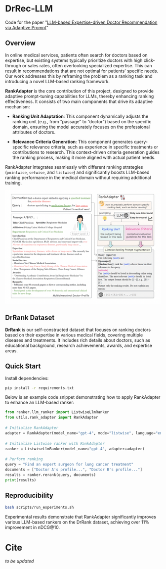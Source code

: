 # DrRec-LLM

Code for the paper "[LLM-based Expertise-driven Doctor Recommendation via Adaptive Prompt](https://www.google.com/)"

## Overview

In online medical services, patients often search for doctors based on expertise, but existing systems typically prioritize doctors with high click-through or sales rates, often overlooking specialized expertise. This can result in recommendations that are not optimal for patients' specific needs. Our work addresses this by reframing the problem as a ranking task and introducing a novel LLM-based ranking framework. 

**RankAdapter** is the core contribution of this project, designed to provide adaptive prompt-tuning capabilities for LLMs, thereby enhancing ranking effectiveness. It consists of two main components that drive its adaptive mechanism:

- **Ranking Unit Adaptation**: This component dynamically adjusts the ranking unit (e.g., from “passage” to “doctor”) based on the specific domain, ensuring the model accurately focuses on the professional attributes of doctors.
  
- **Relevance Criteria Generation**: This component generates query-specific relevance criteria, such as experience in specific treatments or contributions to research. This context-driven criteria generation guides the ranking process, making it more aligned with actual patient needs.

RankAdapter integrates seamlessly with different ranking strategies (`pointwise`, `setwise`, and `listwise`) and significantly boosts LLM-based ranking performance in the medical domain without requiring additional training.

![Overview of LLM-based doctor ranking framework via RankAdapter](assets/overview.png)

## DrRank Dataset

**DrRank** is our self-constructed dataset that focuses on ranking doctors based on their expertise in various medical fields, covering multiple diseases and treatments. It includes rich details about doctors, such as educational background, research achievements, awards, and expertise areas. 

## Quick Start

Install dependencies:

   ```bash
   pip install -r requirements.txt
   ```

Below is an example code snippet demonstrating how to apply RankAdapter to enhance an LLM-based ranker:
```python
from ranker.llm_ranker import ListwiseLlmRanker
from utils.rank_adapter import RankAdapter

# Initialize RankAdapter
adapter = RankAdapter(model_name="gpt-4", mode="listwise", language="en")

# Initialize Listwise ranker with RankAdapter
ranker = ListwiseLlmRanker(model_name="gpt-4", adapter=adapter)

# Perform ranking
query = "Find an expert surgeon for lung cancer treatment"
documents = ["Doctor A's profile...", "Doctor B's profile..."]
results = ranker.rerank(query, documents)
print(results)
```

## Reproducibility

```bash
bash scripts/run_experiments.sh
```


Experimental results demonstrate that RankAdapter significantly improves various LLM-based rankers on the DrRank dataset, achieving over 11% improvement in nDCG@10.

# Cite
_to be updated_